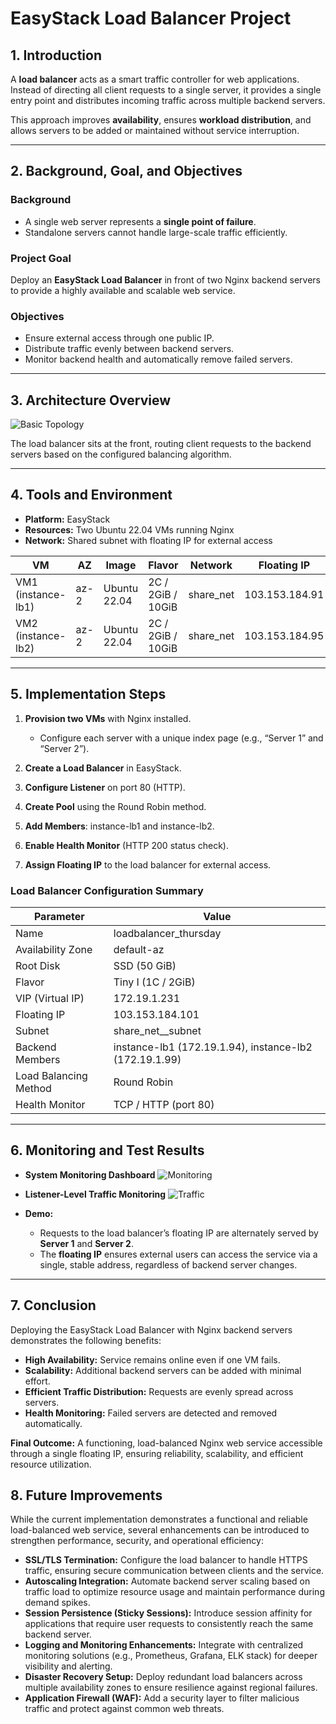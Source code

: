 # EasyStack Load Balancer Project

## 1. Introduction

A **load balancer** acts as a smart traffic controller for web applications. Instead of directing all client requests to a single server, it provides a single entry point and distributes incoming traffic across multiple backend servers.

This approach improves **availability**, ensures **workload distribution**, and allows servers to be added or maintained without service interruption.

---

## 2. Background, Goal, and Objectives

### Background

* A single web server represents a **single point of failure**.
* Standalone servers cannot handle large-scale traffic efficiently.

### Project Goal

Deploy an **EasyStack Load Balancer** in front of two Nginx backend servers to provide a highly available and scalable web service.

### Objectives

* Ensure external access through one public IP.
* Distribute traffic evenly between backend servers.
* Monitor backend health and automatically remove failed servers.

---

## 3. Architecture Overview

![Basic Topology](lb-topology.png)

The load balancer sits at the front, routing client requests to the backend servers based on the configured balancing algorithm.

---

## 4. Tools and Environment

* **Platform:** EasyStack
* **Resources:** Two Ubuntu 22.04 VMs running Nginx
* **Network:** Shared subnet with floating IP for external access

| VM                 | AZ   | Image        | Flavor            | Network    | Floating IP    | Bandwidth |
| ------------------ | ---- | ------------ | ----------------- | ---------- | -------------- | --------- |
| VM1 (instance-lb1) | az-2 | Ubuntu 22.04 | 2C / 2GiB / 10GiB | share\_net | 103.153.184.91 | 20 Mbps   |
| VM2 (instance-lb2) | az-2 | Ubuntu 22.04 | 2C / 2GiB / 10GiB | share\_net | 103.153.184.95 | 20 Mbps   |

---

## 5. Implementation Steps

1. **Provision two VMs** with Nginx installed.

   * Configure each server with a unique index page (e.g., “Server 1” and “Server 2”).
2. **Create a Load Balancer** in EasyStack.
3. **Configure Listener** on port 80 (HTTP).
4. **Create Pool** using the Round Robin method.
5. **Add Members**: instance-lb1 and instance-lb2.
6. **Enable Health Monitor** (HTTP 200 status check).
7. **Assign Floating IP** to the load balancer for external access.

### Load Balancer Configuration Summary

| Parameter             | Value                                                  |
| --------------------- | ------------------------------------------------------ |
| Name                  | loadbalancer\_thursday                                 |
| Availability Zone     | default-az                                             |
| Root Disk             | SSD (50 GiB)                                           |
| Flavor                | Tiny I (1C / 2GiB)                                     |
| VIP (Virtual IP)      | 172.19.1.231                                           |
| Floating IP           | 103.153.184.101                                        |
| Subnet                | share\_net\_\_subnet                                   |
| Backend Members       | instance-lb1 (172.19.1.94), instance-lb2 (172.19.1.99) |
| Load Balancing Method | Round Robin                                            |
| Health Monitor        | TCP / HTTP (port 80)                                   |

---

## 6. Monitoring and Test Results

* **System Monitoring Dashboard**
  ![Monitoring](system-monitoring.png)

* **Listener-Level Traffic Monitoring**
  ![Traffic](listener-monitoring.png)

* **Demo:**

  * Requests to the load balancer’s floating IP are alternately served by **Server 1** and **Server 2**.
  * The **floating IP** ensures external users can access the service via a single, stable address, regardless of backend server changes.

---

## 7. Conclusion

Deploying the EasyStack Load Balancer with Nginx backend servers demonstrates the following benefits:

* **High Availability:** Service remains online even if one VM fails.
* **Scalability:** Additional backend servers can be added with minimal effort.
* **Efficient Traffic Distribution:** Requests are evenly spread across servers.
* **Health Monitoring:** Failed servers are detected and removed automatically.

**Final Outcome:**
A functioning, load-balanced Nginx web service accessible through a single floating IP, ensuring reliability, scalability, and efficient resource utilization.

## 8. Future Improvements

While the current implementation demonstrates a functional and reliable load-balanced web service, several enhancements can be introduced to strengthen performance, security, and operational efficiency:

* **SSL/TLS Termination:** Configure the load balancer to handle HTTPS traffic, ensuring secure communication between clients and the service.
* **Autoscaling Integration:** Automate backend server scaling based on traffic load to optimize resource usage and maintain performance during demand spikes.
* **Session Persistence (Sticky Sessions):** Introduce session affinity for applications that require user requests to consistently reach the same backend server.
* **Logging and Monitoring Enhancements:** Integrate with centralized monitoring solutions (e.g., Prometheus, Grafana, ELK stack) for deeper visibility and alerting.
* **Disaster Recovery Setup:** Deploy redundant load balancers across multiple availability zones to ensure resilience against regional failures.
* **Application Firewall (WAF):** Add a security layer to filter malicious traffic and protect against common web threats.

